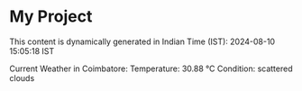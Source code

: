 # My Project

This content is dynamically generated in Indian Time (IST): 2024-08-10 15:05:18 IST


Current Weather in Coimbatore:
Temperature: 30.88 °C
Condition: scattered clouds
